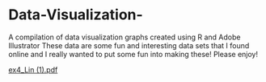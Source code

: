 # Data-Visualization-
A compilation of data visualization graphs created using R and Adobe Illustrator 
These data are some fun and interesting data sets that I found online and I really wanted to put some fun into making these! 
Please enjoy!

[ex4_Lin (1).pdf](https://github.com/alin316/Data-Visualization-/files/8411370/ex4_Lin.1.pdf)
